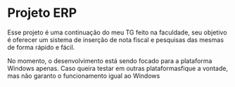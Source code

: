 # Projeto ERP

Esse projeto é uma continuação do meu TG feito na faculdade, seu objetivo é oferecer um sistema de inserção de nota fiscal e pesquisas das mesmas de forma rápido e fácil.

No momento, o desenvolvimento está sendo focado para a plataforma Windows apenas.
Caso queira testar em outras plataformasfique a vontade, mas não garanto o funcionamento igual ao Windows
